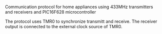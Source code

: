 # 
Communication protocol for home appliances using 433MHz transmitters and receivers and PIC16F628 microcontroller

The protocol uses TMR0 to synchronize transmitt and receive. The receiver output is connected to the external clock source 
of TMR0.
